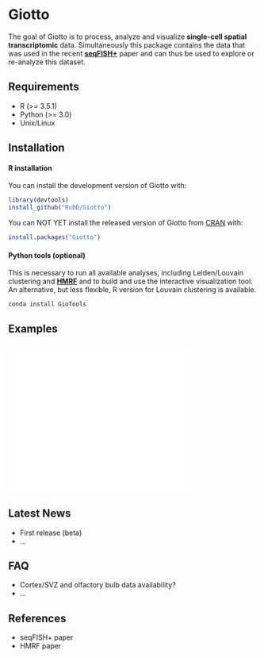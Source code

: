 
<!-- README.md is generated from README.Rmd. Please edit that file -->
Giotto
======

<!-- badges: start -->
<!-- badges: end -->
The goal of Giotto is to process, analyze and visualize **single-cell spatial transcriptomic** data. Simultaneously this package contains the data that was used in the recent [**seqFISH+**](https://www.nature.com/articles/s41586-019-1049-y) paper and can thus be used to explore or re-analyze this dataset.

Requirements
------------

-   R (&gt;= 3.5.1)
-   Python (&gt;= 3.0)
-   Unix/Linux

Installation
------------

#### R installation

You can install the development version of Giotto with:

``` r
library(devtools)
install_github("RubD/Giotto")
```

You can NOT YET install the released version of Giotto from [CRAN](https://CRAN.R-project.org) with:

``` r
install.packages("Giotto")
```

#### Python tools (optional)

This is necessary to run all available analyses, including Leiden/Louvain clustering and [**HMRF**](http://www.nature.com/articles/nbt.4260) and to build and use the interactive visualization tool. An alternative, but less flexible, R version for Louvain clustering is available.

``` python
conda install GioTools
```

Examples
--------

[<embed src="./inst/images/cortex_image_summary.pdf" width="377" />](./inst/examples/mouse_cortex_svz/mouse_cortex_example.md) [<embed src="./inst/images/OB_image_summary.pdf" width="377" />](./inst/examples/mouse_cortex_svz/mouse_olfactory_bulb_example.md)

Latest News
-----------

-   First release (beta)
-   ...

FAQ
---

-   Cortex/SVZ and olfactory bulb data availability?
-   ...

References
----------

-   seqFISH+ paper
-   HMRF paper
